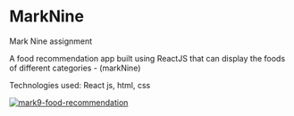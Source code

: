 # MarkNine
Mark Nine assignment

A food recommendation app built using ReactJS that can display the foods of different categories - (markNine)

Technologies used: React js, html, css

<a href="https://postimg.cc/hhJNxGcr" target="_blank"><img src="https://i.postimg.cc/CMJ03Z2W/mark9-food-recommendation.png" alt="mark9-food-recommendation"/></a><br/><br/>
